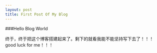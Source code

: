 ```yaml
---
layout: post
title: First Post Of My Blog
---
```


###Hello Blog World

  终于，终于把这个博客搭建起来了。剩下的就看我能不能坚持写下去了！！！
  good luck for me！！！
